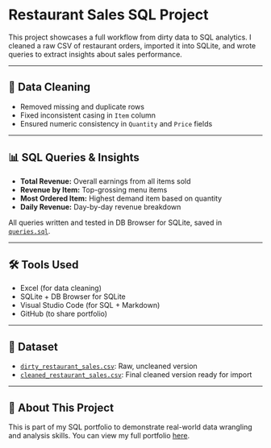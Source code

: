 # Restaurant Sales SQL Project

This project showcases a full workflow from dirty data to SQL analytics. I cleaned a raw CSV of restaurant orders, imported it into SQLite, and wrote queries to extract insights about sales performance.

---

## 🧼 Data Cleaning

- Removed missing and duplicate rows
- Fixed inconsistent casing in `Item` column
- Ensured numeric consistency in `Quantity` and `Price` fields

---

## 📊 SQL Queries & Insights

- **Total Revenue:** Overall earnings from all items sold  
- **Revenue by Item:** Top-grossing menu items  
- **Most Ordered Item:** Highest demand item based on quantity  
- **Daily Revenue:** Day-by-day revenue breakdown  

All queries written and tested in DB Browser for SQLite, saved in [`queries.sql`](./queries.sql).

---

## 🛠️ Tools Used

- Excel (for data cleaning)
- SQLite + DB Browser for SQLite
- Visual Studio Code (for SQL + Markdown)
- GitHub (to share portfolio)

---

## 📁 Dataset

- [`dirty_restaurant_sales.csv`](./dirty_restaurant_sales.csv): Raw, uncleaned version  
- [`cleaned_restaurant_sales.csv`](./cleaned_restaurant_sales.csv): Final cleaned version ready for import

---

## 💼 About This Project

This is part of my SQL portfolio to demonstrate real-world data wrangling and analysis skills. You can view my full portfolio [here](https://github.com/Bjcode6).
